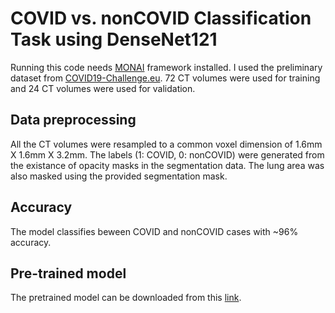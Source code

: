 # COVID vs. nonCOVID Classification Task using DenseNet121
Running this code needs [MONAI](https://github.com/Project-MONAI/MONAI) framework installed. I used the preliminary dataset from [COVID19-Challenge.eu](https://github.com/sfu-db/covid19-datasets/blob/master/datasets-details/EU-COVID-19-Challenge-Data-Synthetic-CT.md). 72 CT volumes were used for training and 24 CT volumes were used for validation. 

## Data preprocessing
All the CT volumes were resampled to a common voxel dimension of 1.6mm X 1.6mm X 3.2mm. The labels (1: COVID, 0: nonCOVID) were generated from the existance of opacity masks in the segmentation data. The lung area was also masked using the provided segmentation mask. 

## Accuracy
The model classifies beween COVID and nonCOVID cases with ~96% accuracy.

## Pre-trained model
The pretrained model can be downloaded from this [link](https://drive.google.com/file/d/11HzTu79q05Pr9IJZQN9fIcZk4ErapweA/view?usp=sharing).

